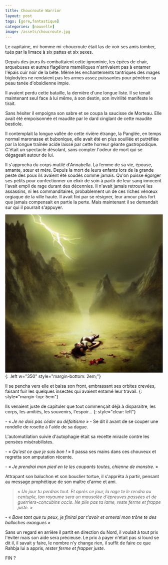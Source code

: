 ```yaml
---
title: Choucroute Warrior
layout: post
tags: [gore,fantastique]
categories: [nouvelle]
image: /assets/choucroute.jpg
---
```


Le capitaine, mi-homme mi-choucroute était las de voir ses amis tomber, tués par la limace à six pattes et six sexes.

Depuis des jours ils combattaient cette ignominie, les épées de chair, arquebuses et autres flagélons maméliques n'arrivaient pas à entamer l'épais cuir noir de la bête.
Même les enchantements tantriques des mages biglodytes ne rendaient pas les armes assez puissantes pour pénétrer sa peau tanée d'obsidienne impie.

Il avaient perdu cette bataille, la dernière d'une longue liste. Il se tenait maintenant seul face à lui même, à son destin, son invirilité manifeste le tirait.

Sans hésiter il empoigna son sabre et se coupa la saucisse de Morteau. Elle avait été empoisonnée et maudite par le dard cinglant de cette maudite bestiole.

Il contemplait la longue vallée de cette rivière étrange, la Panglée, en temps normal maronasse et bubonique, elle avait été en plus souillée et putréfiée par la longue traînée acide laissé par cette horreur géante gastropodique. C'était un spectacle désolant, sans compter l'odeur de mort qui se dégageait autour de lui.



Il s'approcha du corps mutilé d'Annabella. La femme de sa vie, épouse, amante, sœur et mère. 
Depuis la mort de leurs enfants lors de la grande peste des poux ils avaient été soudés comme jamais. Qu'on puisse égorger ses petits pour confectionner un elixir de soin à partir de leur sang innocent l'avait empli de rage durant des décennies. Il n'avait jamais retrouvé les assassins, ni les commanditaires, probablement un de ces riches vénœux orgiaque de la ville haute. Il avait fini par se résigner, leur amour plus fort que jamais compensait en partie la perte.
Mais maintenant il se demandait sur qui il pourrait s'appuyer.

![woman](/assets/mother-wife.jpg){: .left w="350" style="margin-bottom: 2em;"}

Il se pencha vers elle et baisa son front, embrassant ses orbites crevées, faisant fuir les quelques insectes qui avaient entamé leur travail.
{: style="margin-top: 5em"}


Ils venaient juste de capituler que tout commençait déjà à disparaitre, les corps, les amitiés, les souvenirs, l'espoir...
{: style="clear: left"}

\- « _Je ne dois pas céder au défaitisme_ » - Se dit il avant de se couper une rondelle de rosette à l'aide de sa dague.

L'automutilation suivie d'autophagie était sa recette miracle contre les pensées misérabilistes.

\- « _Qu'est ce que je suis bon !_ »
Il passa ses mains dans ces chouveux et regretta son amputation récente.

\- « _Je prendrai mon pied en te les coupants toutes, chienne de monstre_. »


Attrapant son baluchon et son bouclier tortue, il s'apprêta à partir, pensant au message prophétique de son maître d'arme et ami. 

> « _Un jour tu perdras tout. Et après ce jour, la rage te le rendra au centuple, ton royaume sera un mausolée d'épreuves passées et de guerriers-concubins occis. Ne plie pas ta lame, reste ferme et frappe juste._ »

\- « _Bave tant que tu peux, je finirai par t'avoir et ornerai mon trône te des balloches exangues_ »

Sans un regard en arrière il partit en direction du Nord, il voulait à tout prix l'éviter mais son aide sera précieuse. Le prix à payer n'était pas si lourd se dit il, il savait y faire, le nombre n'y change rien, il suffit de faire ce que Rahbja lui a appris, _rester ferme et frapper juste_.

FIN ?